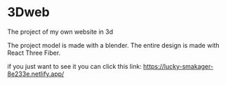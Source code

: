 # 3Dweb
The project of my own website in 3d

The project model is made with a blender. The entire design is made with React Three Fiber.

if you just want to see it you can click this link: https://lucky-smakager-8e233e.netlify.app/
